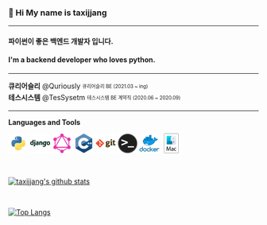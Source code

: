 ### 👋 Hi My name is taxijjang

---

#### 파이썬이 좋은 백엔드 개발자 입니다.
#### I'm a backend developer who loves python.

---

**큐리어슬리** @Quriously <sub><sup>큐리어슬리 BE (2021.03 ~ ing)</sup></sub><br>
**테스시스템** @TesSysetm <sub><sup>테스시스템 BE 계약직 (2020.06 ~ 2020.09)</sup></sub>

---

**Languages and Tools**  

<code><img height="40" src="https://raw.githubusercontent.com/github/explore/80688e429a7d4ef2fca1e82350fe8e3517d3494d/topics/python/python.png"></code>
<code><img height="40" src="https://raw.githubusercontent.com/github/explore/80688e429a7d4ef2fca1e82350fe8e3517d3494d/topics/django/django.png"></code>
<code><img height="40" src="https://raw.githubusercontent.com/github/explore/80688e429a7d4ef2fca1e82350fe8e3517d3494d/topics/graphql/graphql.png"></code>
<code><img height="40" src="https://raw.githubusercontent.com/github/explore/80688e429a7d4ef2fca1e82350fe8e3517d3494d/topics/cpp/cpp.png"></code>
<code><img height="40" src="https://raw.githubusercontent.com/github/explore/80688e429a7d4ef2fca1e82350fe8e3517d3494d/topics/git/git.png"></code>
<code><img height="40" src="https://raw.githubusercontent.com/github/explore/80688e429a7d4ef2fca1e82350fe8e3517d3494d/topics/terminal/terminal.png"></code>
<code><img height="40" src="https://raw.githubusercontent.com/github/explore/80688e429a7d4ef2fca1e82350fe8e3517d3494d/topics/docker/docker.png"></code>
<code><img height="40" src="https://raw.githubusercontent.com/github/explore/80688e429a7d4ef2fca1e82350fe8e3517d3494d/topics/macos/macos.png"></code>

</br>

[![taxijjang's github stats](https://github-readme-stats.vercel.app/api?username=taxijjang)](https://github.com/anuraghazra/github-readme-stats)



</br>

[![Top Langs](https://github-readme-stats.vercel.app/api/top-langs/?username=taxijjang)](https://github.com/anuraghazra/github-readme-stats)
